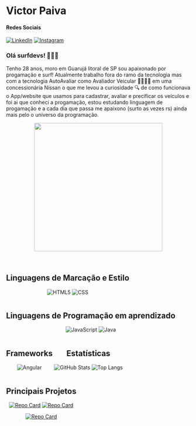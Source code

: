 # Victor Paiva

#### Redes Sociais

[![LinkedIn](https://img.shields.io/badge/LinkedIn-000?style=for-the-badge&logo=linkedin&logoColor=0E76A8)](https://www.linkedin.com/in/victorpaivas/](https://www.linkedin.com/in/victorpaivas))
[![Instagram](https://img.shields.io/badge/Instagram-000?style=for-the-badge&logo=instagram)]([https://www.instagram.com/SEUUSERNAME/](https://www.instagram.com/victorrpaivas/))

### Olá surfdevs! 🏄🏻‍♂️

Tenho 28 anos, moro em Guarujá litoral de SP sou apaixonado por progamação e surf! Atualmente trabalho fora do ramo da tecnologia mas com a tecnologia AutoAvaliar como Avaliador Veicular 🕵🏻‍♂️🚗 em uma concessionária Nissan o que me levou a curiosidade 🔍 de como funcionava o App/website que usamos para cadastrar, avaliar e precificar os veículos e foi ai que conheci a progamação, estou estudando linguagem de progamação e a cada dia que passa me apaixono (surto as vezes rs) ainda mais pelo o universo da programação.

<p align="center"><img src="https://i.makeagif.com/media/7-05-2015/8SLHO1.gif" width="350"></p>

<br>

<div style="display: inline-block" align="center">
  
 ## Linguagens de Marcação e Estilo
![HTML5](https://img.shields.io/badge/HTML5-000?style=for-the-badge&logo=html5)
![CSS](https://img.shields.io/badge/css-000?style=for-the-badge&logo=CSS3)
</div>



<div style="display: inline-block" align="center">
  
 ## Linguagens de Programação em aprendizado
![JavaScript](https://img.shields.io/badge/JavaScript-000?style=for-the-badge&logo=javascript)
![Java](https://img.shields.io/badge/Java-000?style=for-the-badge&logo=java)

</div>

<div style="display: inline-block" align="center">

## Frameworks
![Angular](https://img.shields.io/badge/Angular-000?style=for-the-badge&logo=angular&logoColor=C3002F)

</div>

<div style="display: inline-block" align="center">

 ## Estatísticas 
  
![GitHub Stats](https://github-readme-stats.vercel.app/api?username=victorpaivas&theme=gotham) ![Top Langs](https://github-readme-stats-git-masterrstaa-rickstaa.vercel.app/api/top-langs/?username=victorpaivas&theme=gotham)

</div>

<div style="display: inline-block" align="center">

## Principais Projetos

[![Repo Card](https://github-readme-stats.vercel.app/api/pin/?username=victorpaivas&repo=victorpaivas.github.io&theme=gotham)](https://github.com/victorpaivas/victorpaivas.github.io) [![Repo Card](https://github-readme-stats.vercel.app/api/pin/?username=victorpaivas&repo=calculadoraimc-js&theme=gotham)](https://github.com/victorpaivas/calculadoraimc-js)

[![Repo Card](https://github-readme-stats.vercel.app/api/pin/?username=victorpaivas&repo=projeto-navbar&theme=gotham)](https://github.com/victorpaivas/projeto-navbar)

</div>
